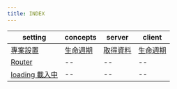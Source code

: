 ```yaml
---
title: INDEX
---
```


| setting                        | concepts                   | server                 | client       |
| ------------------------------ | -------------------------- | ---------------------- | ------------ |
| [專案設置](./setting.md)       | [生命週期](./lifecycle.md) | [取得資料](./async.md) | [生命週期]() |
| [Router](./router.md)          | --                         | --                     | --           |
| [loading 載入中](./loading.md) | --                         | --                     | --           |
